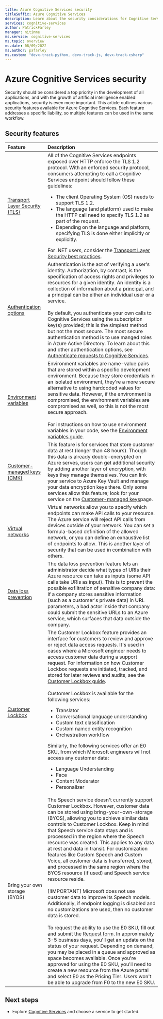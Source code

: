 ```yaml
---
title: Azure Cognitive Services security
titleSuffix: Azure Cognitive Services
description: Learn about the security considerations for Cognitive Services usage.
services: cognitive-services
author: PatrickFarley
manager: nitinme
ms.service: cognitive-services
ms.topic: overview
ms.date: 08/09/2022
ms.author: pafarley
ms.custom: "devx-track-python, devx-track-js, devx-track-csharp"
---
```


# Azure Cognitive Services security

Security should be considered a top priority in the development of all applications, and with the growth of artificial intelligence enabled applications, security is even more important. This article outlines various security features available for Azure Cognitive Services. Each feature addresses a specific liability, so multiple features can be used in the same workflow.

## Security features

|Feature | Description |
|:---|:---|
| [Transport Layer Security (TLS)](/dotnet/framework/network-programming/tls) | All of the Cognitive Services endpoints exposed over HTTP enforce the TLS 1.2 protocol. With an enforced security protocol, consumers attempting to call a Cognitive Services endpoint should follow these guidelines: <ul><li>The client Operating System (OS) needs to support TLS 1.2.</li><li>The language (and platform) used to make the HTTP call need to specify TLS 1.2 as part of the request.</li><li>Depending on the language and platform, specifying TLS is done either implicitly or explicitly.</li></ul>For .NET users, consider the <a href="/dotnet/framework/network-programming/tls" target="_blank">Transport Layer Security best practices</a>. |
| [Authentication options](./authentication.md)| Authentication is the act of verifying a user's identity. Authorization, by contrast, is the specification of access rights and privileges to resources for a given identity. An identity is a collection of information about a <a href="https://en.wikipedia.org/wiki/Principal_(computer_security)" target="_blank">principal</a>, and a principal can be either an individual user or a service.</br></br>By default, you authenticate your own calls to Cognitive Services using the subscription key(s) provided; this is the simplest method but not the most secure. The most secure authentication method is to use manged roles in Azure Active Directory. To learn about this and other authentication options, see [Authenticate requests to Cognitive Services](/azure/cognitive-services/authentication). |
| [Environment variables](cognitive-services-environment-variables.md) | Environment variables are name-value pairs that are stored within a specific development environment. Because they store credentials in an isolated environment, they're a more secure alternative to using hardcoded values for sensitive data. However, if the environment is compromised, the environment variables are compromised as well, so this is not the most secure approach.</br></br> For instructions on how to use environment variables in your code, see the [Environment variables guide](cognitive-services-environment-variables.md). |
| [Customer-managed keys (CMK)](./encryption/cognitive-services-encryption-keys-portal.md) | This feature is for services that store customer data at rest (longer than 48 hours). Though this data is already double-encrypted on Azure serves, users can get additional security by adding another layer of encryption, with keys they manage themselves. You can link your service to Azure Key Vault and manage your data encryption keys there. Only some services allow this feature; look for your service on the [Customer-managed keys](./encryption/cognitive-services-encryption-keys-portal.md)page. |
| [Virtual networks](./cognitive-services-virtual-networks.md) | Virtual networks allow you to specify which endpoints can make API calls to your resource. The Azure service will reject API calls from devices outside of your network. You can set a formula-based definition of the allowed network, or you can define an exhaustive list of endpoints to allow. This is another layer of security that can be used in combination with others. |
| [Data loss prevention](./cognitive-services-data-loss-prevention.md) | The data loss prevention feature lets an administrator decide what types of URIs their Azure resource can take as inputs (some API calls take URIs as input). This is to prevent the possible exfiltration of sensitive company data: If a company stores sensitive information (such as a customer's private data) in URL parameters, a bad actor inside that company could submit the sensitive URLs to an Azure service, which surfaces that data outside the company. |
| [Customer Lockbox](../security/fundamentals/customer-lockbox-overview.md) |The Customer Lockbox feature provides an interface for customers to review and approve or reject data access requests. It's used in cases where a Microsoft engineer needs to access customer data during a support request. For information on how Customer Lockbox requests are initiated, tracked, and stored for later reviews and audits, see the [Customer Lockbox guide](../security/fundamentals/customer-lockbox-overview.md).</br></br> Customer Lockbox is available for the following services:<ul><li>Translator</li><li>Conversational language understanding</li><li>Custom text classification</li><li>Custom named entity recognition</li><li>Orchestration workflow</li></ul> Similarly, the following services offer an E0 SKU, from which Microsoft engineers will not access any customer data:<ul><li>Language Understanding</li><li>Face</li><li>Content Moderator</li><li>Personalizer</li></ul>|
| Bring your own storage (BYOS)| The Speech service doesn't currently support Customer Lockbox. However, customer data can be stored using bring-your-own-storage (BYOS), allowing you to achieve similar data controls to Customer Lockbox. Keep in mind that Speech service data stays and is processed in the region where the Speech resource was created. This applies to any data at rest and data in transit. For customization features like Custom Speech and Custom Voice, all customer data is transferred, stored, and processed in the same region where the BYOS resource (if used) and Speech service resource reside.</br></br> [!IMPORTANT] Microsoft does not use customer data to improve its Speech models. Additionally, if endpoint logging is disabled and no customizations are used, then no customer data is stored. <br></br>To request the ability to use the E0 SKU, fill out and submit the [Request form](https://aka.ms/cogsvc-cmk). In approximately 3-5 business days, you'll get an update on the status of your request. Depending on demand, you may be placed in a queue and approved as space becomes available. Once you're approved for using the E0 SKU, you'll need to create a new resource from the Azure portal and select E0 as the Pricing Tier. Users won't be able to upgrade from F0 to the new E0 SKU.|

## Next steps

* Explore [Cognitive Services](./what-are-cognitive-services.md) and choose a service to get started.